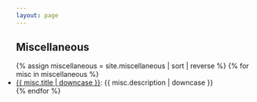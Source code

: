 ```yaml
---
layout: page
---
```


## Miscellaneous 

<div class="posts" id="Blog">
    <ul style="padding-left: 0em">
        {% assign miscellaneous = site.miscellaneous | sort | reverse %}
        {% for misc in miscellaneous %}
        <li>
            <div style="font-weight: normal"><a href="{{ site.baseurl }}{{ misc.url }}">{{ misc.title | downcase }}</a>: {{ misc.description | downcase }}</div>
        </li>
        {% endfor %}
    </ul>
</div>
